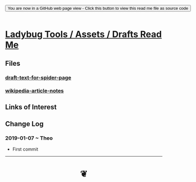 
<span style=display:none; >[You are now in a GitHub source code view - click this link to view Read Me file as a web page]( https://www.ladybug.tools/assets/drafts/index.html#README.md "View file as a web page." ) </span>

<div><input type=button class = "btn btn-secondary btn-sm" onclick=window.location.href="https://github.com/ladybug-tools/ladybug-tools.github.io/blob/master/assets/drafts/README.md"
value="You are now in a GitHub web page view - Click this button to view this read me file as source code" ></div>

<br>

# [Ladybug Tools / Assets / Drafts Read Me]( index.html#README.md )

<!--
<iframe src=https://https://www.ladybug.tool/assets/drafts/assets/index.html width=100% height=500px >Iframes are not viewable in GitHub source code views</iframe>
_<small>Ladybug Tools / Assets / Drafts</small>_

## Full Screen: [Ladybug Tools / Assets / Drafts]( https://https://www.ladybug.tool/assets/drafts/assets/index.html )
-->


## Files

### [draft-text-for-spider-page]( #draft-text-for-spider-page.md )

### [wikipedia-article-notes]( #wikipedia-article-notes.md )



## Links of Interest


## Change Log

### 2019-01-07 ~ Theo


* First commit


***

# <center title="hello!" ><a href=javascript:window.scrollTo(0,0); style=text-decoration:none; > ❦ </a></center>

